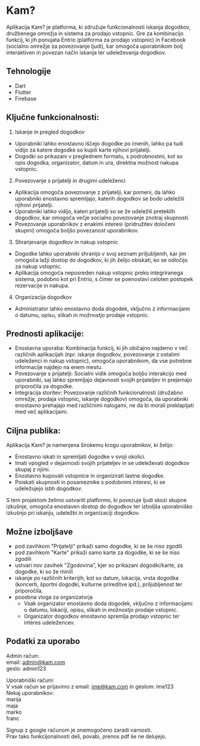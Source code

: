 # Kam?
Aplikacija Kam? je platforma, ki združuje funkcionalnosti iskanja dogodkov, družbenega omrežja in sistema za prodajo vstopnic. 
Gre za kombinacijo funkcij, ki jih ponujata Entrio (platforma za prodajo vstopnic) in Facebook (socialno omrežje za povezovanje ljudi), kar omogoča uporabnikom bolj interaktiven in povezan način iskanja ter udeleževanja dogodkov.

## Tehnologije
- Dart
- Flutter
- Firebase

## Ključne funkcionalnosti:
1. Iskanje in pregled dogodkov
- Uporabniki lahko enostavno iščejo dogodke po imenih, lahko pa tudi vidijo za katere dogodke so kupili karte njihovi prijatelji.
- Dogodki so prikazani v preglednem formatu, s podrobnostmi, kot so opis dogodka, organizator, datum in ura, direktna možnost nakupa vstopnic.
2. Povezovanje s prijatelji in drugimi udeleženci
- Aplikacija omogoča povezovanje z prijatelji, kar pomeni, da lahko uporabniki enostavno spremljajo, katerih dogodkov se bodo udeležili njihovi prijatelji.
- Uporabniki lahko vidijo, kateri prijatelji so se že udeležili preteklih dogodkov, kar omogoča večje socialno povezovanje znotraj skupnosti.
- Povezovanje uporabnikov z enakimi interesi (pridružitev določeni skupini) omogoča boljšo
povezanost uporabnikov.
3. Shranjevanje dogodkov in nakup vstopnic
- Dogodke lahko uporabniki shranijo v svoj seznam priljubljenih, kar jim omogoča lažji dostop do dogodkov, ki jih želijo obiskati, ko se odločijo za nakup vstopnic.
- Aplikacija omogoča neposreden nakup vstopnic preko integriranega sistema, podobno kot pri Entrio, s čimer se poenostavi celoten postopek rezervacije in nakupa.
4. Organizacija dogodkov
- Administrator lahko enostavno doda dogodek, vključno z informacijami o datumu, opisu, slikah in možnostjo prodaje vstopnic.

## Prednosti aplikacije:
- Enostavna uporaba: Kombinacija funkcij, ki jih običajno najdemo v več različnih aplikacijah (npr. iskanje dogodkov, povezovanje z ostalimi udeleženci in nakup vstopnic), omogoča uporabnikom, da vse potrebne informacije najdejo na enem mestu.
- Povezovanje s prijatelji: Socialni vidik omogoča boljšo interakcijo med uporabniki, saj lahko spremljajo dejavnosti svojih prijateljev in prejemajo priporočila za dogodke.
- Integracija storitev: Povezovanje različnih funkcionalnosti (družabno omrežje, prodaja vstopnic, iskanje dogodkov) omogoča, da uporabniki enostavno prehajajo med različnimi nalogami, ne da bi morali preklapljati med več aplikacijami.

## Ciljna publika:
Aplikacija Kam? je namenjena širokemu krogu uporabnikov, ki želijo:
- Enostavno iskati in spremljati dogodke v svoji okolici.
- Imati vpogled v dejavnosti svojih prijateljev in se udeleževati dogodkov skupaj z njimi.
- Enostavno kupovati vstopnice in organizirati lastne dogodke.
- Poiskati skupnosti in posameznike s podobnimi interesi, ki se udeležujejo istih dogodkov.

S tem projektom želimo ustvariti platformo, ki povezuje ljudi skozi skupne izkušnje, omogoča enostaven dostop do dogodkov ter izboljša uporabniško izkušnjo pri iskanju, udeležbi in organizaciji dogodkov.

## Možne izboljšave
- pod zavihkom "Prijatelji" prikaži samo dogodke, ki se še niso zgodili
- pod zavihkom "Karte" prikaži samo karte za dogodke, ki se še niso zgodili
- ustvari nov zavihek "Zgodovina", kjer so prikazani dogodki/karte, za dogodke, ki so že minili
- iskanje po različnih kriterijih, kot so datum, lokacija, vrsta dogodka (koncerti, športni dogodki, kulturne prireditve ipd.), priljubljenost ter priporočila.
- posebna vloga za organizatorja
  - Vsak organizator enostavno doda dogodek, vključno z informacijami o datumu, lokaciji, opisu, slikah in možnostjo prodaje vstopnic.
  - Organizator dogodkov enostavno spremlja prodajo vstopnic ter interes udeležencev.

## Podatki za uporabo
Admin račun: <br>
email: admin@kam.com <br>
geslo: admin123 <br>

Uporabniški računi: <br>
V vsak račun se prijavimo z email: ime@kam.com in geslom: ime123 <br>
Nekaj uporabnikov: <br>
marija <br>
maja <br>
marko <br>
franc <br>

Signup z google računom je onemogočeno zaradi varnosti. <br> 
Prav tako funkcijonalnosti deli, povabi, prenos pdf še ne delujejo. <br>

